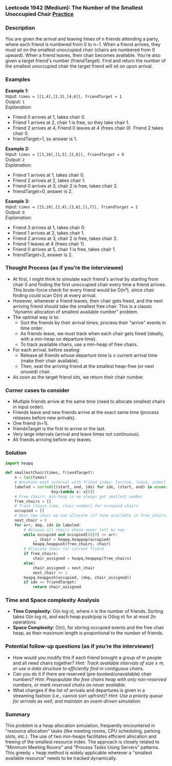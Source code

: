 ### Leetcode 1942 (Medium): The Number of the Smallest Unoccupied Chair [Practice](https://leetcode.com/problems/the-number-of-the-smallest-unoccupied-chair)

### Description  
You are given the arrival and leaving times of n friends attending a party, where each friend is numbered from 0 to n−1. When a friend arrives, they must sit on the smallest unoccupied chair (chairs are numbered from 0 upward). When a friend leaves, their chair becomes available. You're also given a target friend's number (friendTarget). Find and return the number of the smallest unoccupied chair the target friend will sit on upon arrival.

### Examples  

**Example 1:**  
Input: `times = [[1,4],[2,3],[4,6]], friendTarget = 1`  
Output: `1`  
*Explanation:*
- Friend 0 arrives at 1, takes chair 0.
- Friend 1 arrives at 2, chair 1 is free, so they take chair 1.
- Friend 2 arrives at 4, Friend 0 leaves at 4 (frees chair 0). Friend 2 takes chair 0.
- friendTarget=1, so answer is 1.

**Example 2:**  
Input: `times = [[3,10],[1,5],[2,6]], friendTarget = 0`  
Output: `2`  
*Explanation:*
- Friend 1 arrives at 1, takes chair 0.
- Friend 2 arrives at 2, takes chair 1.
- Friend 0 arrives at 3, chair 2 is free, takes chair 2.
- friendTarget=0, answer is 2.

**Example 3:**  
Input: `times = [[5,10],[2,4],[3,6],[1,7]], friendTarget = 2`  
Output: `0`  
*Explanation:*
- Friend 3 arrives at 1, takes chair 0.
- Friend 1 arrives at 2, takes chair 1.
- Friend 2 arrives at 3, chair 2 is free, takes chair 2.
- Friend 1 leaves at 4 (frees chair 1).
- Friend 0 arrives at 5, chair 1 is free, takes chair 1.
- friendTarget=2, answer is 2.

### Thought Process (as if you’re the interviewee)  
- At first, I might think to simulate each friend's arrival by starting from chair 0 and finding the first unoccupied chair every time a friend arrives. This brute-force check for every friend would be O(n²), since chair finding could scan O(n) at every arrival.
- However, whenever a friend leaves, their chair gets freed, and the next arriving friend should take the smallest free chair. This is a classic "dynamic allocation of smallest available number" problem.
- The optimal way is to:
  - Sort the friends by their arrival times; process their "arrive" events in time order.
  - As friends leave, we must track when each chair gets freed (ideally, with a min-heap on departure time).
  - To track available chairs, use a min-heap of free chairs.
- For each arrival, before seating:
  - Release all friends whose departure time is ≤ current arrival time (make their chair available).
  - Then, seat the arriving friend at the smallest heap-free (or next unused) chair.
- As soon as the target friend sits, we return their chair number.

### Corner cases to consider  
- Multiple friends arrive at the same time (need to allocate smallest chairs in input order).
- Friends leave and new friends arrive at the exact same time (process releases before new arrivals).
- One friend (n=1).
- friendsTarget is the first to arrive or the last.
- Very large intervals (arrival and leave times not continuous).
- All friends arriving before any leaves.

### Solution

```python
import heapq

def smallestChair(times, friendTarget):
    n = len(times)
    # Annotate each interval with friend index: [arrive, leave, index]
    labeled = sorted([(start, end, idx) for idx, (start, end) in enumerate(times)],
                    key=lambda x: x[0])
    # Free chairs: min-heap so we always get smallest number
    free_chairs = []
    # Track [leave_time, chair_number] for occupied chairs
    occupied = []
    # Next new chair we can allocate (if none available in free_chairs)
    next_chair = 0
    for arr, dep, idx in labeled:
        # Release all chairs whose owner left by now
        while occupied and occupied[0][0] <= arr:
            _, chair = heapq.heappop(occupied)
            heapq.heappush(free_chairs, chair)
        # Allocate chair for current friend
        if free_chairs:
            chair_assigned = heapq.heappop(free_chairs)
        else:
            chair_assigned = next_chair
            next_chair += 1
        heapq.heappush(occupied, (dep, chair_assigned))
        if idx == friendTarget:
            return chair_assigned
```

### Time and Space complexity Analysis  

- **Time Complexity:** O(n log n), where n is the number of friends. Sorting takes O(n log n), and each heap push/pop is O(log n) for at most 2n operations.
- **Space Complexity:** O(n), for storing occupied events and the free chair heap, as their maximum length is proportional to the number of friends.

### Potential follow-up questions (as if you’re the interviewer)  

- How would you modify this if each friend brought a group of m people and all need chairs together?
  *Hint: Track available intervals of size ≥ m, or use a data structure to efficiently find m contiguous chairs.*
- Can you do it if there are reserved (pre-booked/unavailable) chair numbers?
  *Hint: Prepopulate the free chairs heap with only non-reserved numbers, or mark reserved chairs as never available.*
- What changes if the list of arrivals and departures is given in a streaming fashion (i.e., cannot sort upfront)?
  *Hint: Use a priority queue for arrivals as well, and maintain an event-driven simulation.*

### Summary
This problem is a heap allocation simulation, frequently encountered in "resource allocation" tasks (like meeting rooms, CPU scheduling, parking slots, etc.). The use of two min-heaps facilitates efficient allocation and freeing of the smallest resource index. The approach is closely related to "Minimum Meeting Rooms" and "Process Tasks Using Servers" patterns. This greedy + heap method is widely applicable wherever a "smallest available resource" needs to be tracked dynamically.